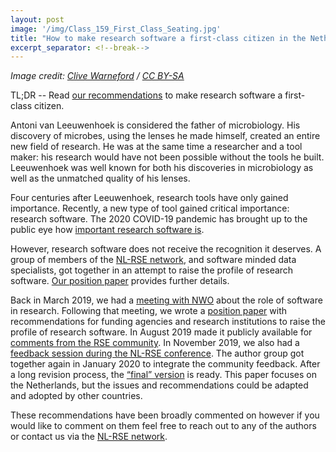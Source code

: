 ```yaml
---
layout: post
image: '/img/Class_159_First_Class_Seating.jpg'
title: "How to make research software a first-class citizen in the Netherlands?"
excerpt_separator: <!--break-->
---
```

*Image credit: [Clive Warneford](https://commons.wikimedia.org/wiki/File:Class_159_First_Class_Seating.jpg) / [CC BY-SA](https://creativecommons.org/licenses/by-sa/2.0)*


TL;DR -- Read [our recommendations](https://doi.org/10.5281/zenodo.4015242) to make research software a first-class citizen.

<!--break-->

Antoni van Leeuwenhoek is considered the father of microbiology. His discovery of microbes, using the lenses he made himself, created an entire new field of research. He was at the same time a researcher and a tool maker: his research would have not been possible without the tools he built. Leeuwenhoek was well known for both his discoveries in microbiology as well as the unmatched quality of his lenses.

Four centuries after Leeuwenhoek, research tools have only gained importance. Recently, a new type of tool gained critical importance: research software. The 2020 COVID-19 pandemic has brought up to the public eye how [important research software is](https://www.software.ac.uk/blog/2020-05-07-better-software-better-covid-19-research).


However, research software does not receive the recognition it deserves. A group of members of the [NL-RSE network](http://nl-rse.org/), and software minded data specialists, got together in an attempt to raise the profile of research software. [Our position paper](https://doi.org/10.5281/zenodo.4015242) provides further details.

Back in March 2019, we had a [meeting with NWO](http://doi.org/10.5281/zenodo.2647436) about the role of software in research. Following that meeting, we wrote a [position paper](https://doi.org/10.5281/zenodo.3378571) with recommendations for funding agencies and research institutions to raise the profile of research software. In August 2019 made it publicly available for [comments from the RSE community](https://nl-rse.org/2019/09/17/RaisingResearchSoftware.html). In November 2019, we also had a [feedback session during the NL-RSE conference](https://nl-rse.org/events/NL-RSE19.html). The author group got together again in January 2020 to integrate the community feedback. After a long revision process, the [“final” version](https://doi.org/10.5281/zenodo.4015242) is ready. This paper focuses on the Netherlands, but the issues and recommendations could be adapted and adopted by other countries.

These recommendations have been broadly commented on however if you would like to comment on them feel free to reach out to any of the authors or contact us via the [NL-RSE network](https://nl-rse.org/pages/communication.html).
